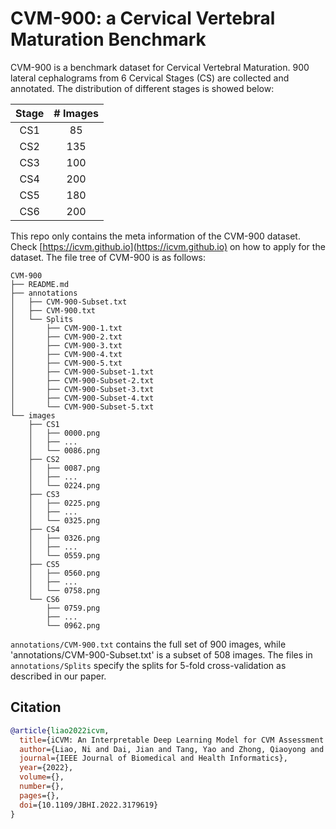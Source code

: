 CVM-900: a Cervical Vertebral Maturation Benchmark
==================================================

CVM-900 is a benchmark dataset for Cervical Vertebral Maturation. 900 lateral cephalograms from 6 Cervical Stages (CS) are collected and annotated. The distribution of different stages is showed below:

| Stage | # Images |
| :---: | :------: |
|  CS1  |     85   |
|  CS2  |    135   |
|  CS3  |    100   |
|  CS4  |    200   |
|  CS5  |    180   |
|  CS6  |    200   |

This repo only contains the meta information of the CVM-900 dataset. Check [https://icvm.github.io](https://icvm.github.io) on how to apply for the dataset. The file tree of CVM-900 is as follows:

```
CVM-900
├── README.md
├── annotations
│   ├── CVM-900-Subset.txt
│   ├── CVM-900.txt
│   └── Splits
│       ├── CVM-900-1.txt
│       ├── CVM-900-2.txt
│       ├── CVM-900-3.txt
│       ├── CVM-900-4.txt
│       ├── CVM-900-5.txt
│       ├── CVM-900-Subset-1.txt
│       ├── CVM-900-Subset-2.txt
│       ├── CVM-900-Subset-3.txt
│       ├── CVM-900-Subset-4.txt
│       └── CVM-900-Subset-5.txt
└── images
    ├── CS1
    │   ├── 0000.png
    │   ├── ...
    │   └── 0086.png
    ├── CS2
    │   ├── 0087.png
    │   ├── ...
    │   └── 0224.png
    ├── CS3
    │   ├── 0225.png
    │   ├── ...
    │   └── 0325.png
    ├── CS4
    │   ├── 0326.png
    │   ├── ...
    │   └── 0559.png
    ├── CS5
    │   ├── 0560.png
    │   ├── ...
    │   └── 0758.png
    └── CS6
        ├── 0759.png
        ├── ...
        └── 0962.png
```

`annotations/CVM-900.txt` contains the full set of 900 images, while 'annotations/CVM-900-Subset.txt' is a subset of 508 images. The files in `annotations/Splits` specify the splits for 5-fold cross-validation as described in our paper.

## Citation

```BibTeX
@article{liao2022icvm,
  title={iCVM: An Interpretable Deep Learning Model for CVM Assessment under Label Uncertainty},
  author={Liao, Ni and Dai, Jian and Tang, Yao and Zhong, Qiaoyong and Mo, Shuixue},
  journal={IEEE Journal of Biomedical and Health Informatics},
  year={2022},
  volume={},
  number={},
  pages={},
  doi={10.1109/JBHI.2022.3179619}
}
```

